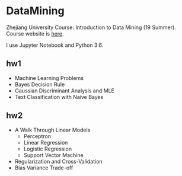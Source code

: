 # DataMining
Zhejiang University Course: Introduction to Data Mining (19 Summer).  
Course website is [here](http://dengcai.zjulearning.org:8081/Courses/DM/).

I use Jupyter Notebook and Python 3.6.
## hw1
- Machine Learning Problems
- Bayes Decision Rule
- Gaussian Discriminant Analysis and MLE
- Text Classification with Naive Bayes
## hw2
- A Walk Through Linear Models
	- Perceptron
	- Linear Regression
	- Logistic Regression
	- Support Vector Machine
- Regularization and Cross-Validation
- Bias Variance Trade-off
